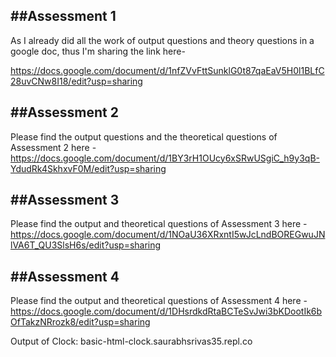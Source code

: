 ##Assessment 1
---------------------------------

As I already did all the work of output questions and theory questions in a google doc, thus I'm sharing the link here- 

https://docs.google.com/document/d/1nfZVvFttSunklG0t87qaEaV5H0l1BLfC28uvCNw8I18/edit?usp=sharing


##Assessment 2
---------------------------------
Please find the output questions and the theoretical questions of Assessment 2 here - 
https://docs.google.com/document/d/1BY3rH1OUcy6xSRwUSgiC_h9y3qB-YdudRk4SkhxvF0M/edit?usp=sharing


##Assessment 3
---------------------------------
Please find the output and theoretical questions of Assessment 3 here - 
https://docs.google.com/document/d/1NOaU36XRxntI5wJcLndBOREGwuJNlVA6T_QU3SlsH6s/edit?usp=sharing


##Assessment 4
---------------------------------
Please find the output and theoretical questions of Assessment 4 here -
https://docs.google.com/document/d/1DHsrdkdRtaBCTeSvJwi3bKDootIk6bOfTakzNRrozk8/edit?usp=sharing

Output of Clock:
basic-html-clock.saurabhsrivas35.repl.co
